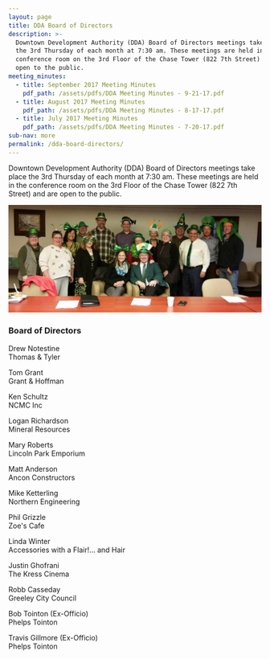 ```yaml
---
layout: page
title: DDA Board of Directors
description: >-
  Downtown Development Authority (DDA) Board of Directors meetings take place
  the 3rd Thursday of each month at 7:30 am. These meetings are held in the
  conference room on the 3rd Floor of the Chase Tower (822 7th Street) and are
  open to the public.
meeting_minutes:
  - title: September 2017 Meeting Minutes
    pdf_path: /assets/pdfs/DDA Meeting Minutes - 9-21-17.pdf
  - title: August 2017 Meeting Minutes
    pdf_path: /assets/pdfs/DDA Meeting Minutes - 8-17-17.pdf
  - title: July 2017 Meeting Minutes
    pdf_path: /assets/pdfs/DDA Meeting Minutes - 7-20-17.pdf
sub-nav: more
permalink: /dda-board-directors/
---
```



Downtown Development Authority (DDA) Board of Directors meetings take place the 3rd Thursday of each month at 7:30 am. These meetings are held in the conference room on the 3rd Floor of the Chase Tower (822 7th Street) and are open to the public.

![DDA Board of Directors](/assets/versions/greeley-dda-board-2---x0-0-1421-606-1200-512x---.jpg)

### Board of Directors

Drew Notestine<br>Thomas & Tyler

Tom Grant<br>Grant & Hoffman

Ken Schultz<br>NCMC Inc

Logan Richardson<br>Mineral Resources

Mary Roberts<br>Lincoln Park Emporium

Matt Anderson<br>Ancon Constructors

Mike Ketterling<br>Northern Engineering

Phil Grizzle<br>Zoe's Cafe

Linda Winter<br>Accessories with a Flair!... and Hair

Justin Ghofrani<br>The Kress Cinema

Robb Casseday<br>Greeley City Council

Bob Tointon (Ex-Officio)<br>Phelps Tointon

Travis Gillmore (Ex-Officio)<br>Phelps Tointon